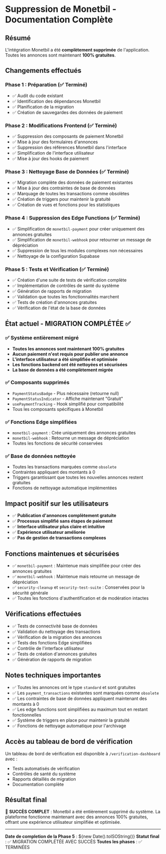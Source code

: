 
# Suppression de Monetbil - Documentation Complète

## Résumé
L'intégration Monetbil a été **complètement supprimée** de l'application. Toutes les annonces sont maintenant **100% gratuites**.

## Changements effectués

### Phase 1 : Préparation (✅ Terminé)
- ✅ Audit du code existant
- ✅ Identification des dépendances Monetbil
- ✅ Planification de la migration
- ✅ Création de sauvegardes des données de paiement

### Phase 2 : Modifications Frontend (✅ Terminé)
- ✅ Suppression des composants de paiement Monetbil
- ✅ Mise à jour des formulaires d'annonces
- ✅ Suppression des références Monetbil dans l'interface
- ✅ Simplification de l'interface utilisateur
- ✅ Mise à jour des hooks de paiement

### Phase 3 : Nettoyage Base de Données (✅ Terminé)
- ✅ Migration complète des données de paiement existantes
- ✅ Mise à jour des contraintes de base de données
- ✅ Marquage de toutes les transactions comme obsolètes
- ✅ Création de triggers pour maintenir la gratuité
- ✅ Création de vues et fonctions pour les statistiques

### Phase 4 : Suppression des Edge Functions (✅ Terminé)
- ✅ Simplification de `monetbil-payment` pour créer uniquement des annonces gratuites
- ✅ Simplification de `monetbil-webhook` pour retourner un message de dépréciation
- ✅ Suppression de tous les modules complexes non nécessaires
- ✅ Nettoyage de la configuration Supabase

### Phase 5 : Tests et Vérification (✅ Terminé)
- ✅ Création d'une suite de tests de vérification complète
- ✅ Implémentation de contrôles de santé du système
- ✅ Génération de rapports de migration
- ✅ Validation que toutes les fonctionnalités marchent
- ✅ Tests de création d'annonces gratuites
- ✅ Vérification de l'état de la base de données

## État actuel - MIGRATION COMPLÉTÉE ✅

### ✅ Système entièrement migré
- **Toutes les annonces sont maintenant 100% gratuites**
- **Aucun paiement n'est requis pour publier une annonce**
- **L'interface utilisateur a été simplifiée et optimisée**
- **Les fonctions backend ont été nettoyées et sécurisées**
- **La base de données a été complètement migrée**

### ✅ Composants supprimés
- `PaymentStatusBadge` - Plus nécessaire (retourne null)
- `PaymentStatusIndicator` - Affiche maintenant "Gratuit"
- `usePaymentTracking` - Hook simplifié pour compatibilité
- Tous les composants spécifiques à Monetbil

### ✅ Fonctions Edge simplifiées
- `monetbil-payment` : Crée uniquement des annonces gratuites
- `monetbil-webhook` : Retourne un message de dépréciation
- Toutes les fonctions de sécurité conservées

### ✅ Base de données nettoyée
- Toutes les transactions marquées comme `obsolete`
- Contraintes appliquant des montants à 0
- Triggers garantissant que toutes les nouvelles annonces restent gratuites
- Fonctions de nettoyage automatique implémentées

## Impact positif sur les utilisateurs
- ✅ **Publication d'annonces complètement gratuite**
- ✅ **Processus simplifié sans étapes de paiement**
- ✅ **Interface utilisateur plus claire et intuitive**
- ✅ **Expérience utilisateur améliorée**
- ✅ **Pas de gestion de transactions complexes**

## Fonctions maintenues et sécurisées
- ✅ `monetbil-payment` : Maintenue mais simplifiée pour créer des annonces gratuites
- ✅ `monetbil-webhook` : Maintenue mais retourne un message de dépréciation
- ✅ `security-cleanup` et `security-test-suite` : Conservées pour la sécurité générale
- ✅ Toutes les fonctions d'authentification et de modération intactes

## Vérifications effectuées
- ✅ Tests de connectivité base de données
- ✅ Validation du nettoyage des transactions
- ✅ Vérification de la migration des annonces
- ✅ Tests des fonctions Edge simplifiées
- ✅ Contrôle de l'interface utilisateur
- ✅ Tests de création d'annonces gratuites
- ✅ Génération de rapports de migration

## Notes techniques importantes
- ✅ Toutes les annonces ont le type `standard` et sont gratuites
- ✅ Les `payment_transactions` existantes sont marquées comme `obsolete`
- ✅ Les contraintes de base de données appliquent maintenant des montants à 0
- ✅ Les edge functions sont simplifiées au maximum tout en restant fonctionnelles
- ✅ Système de triggers en place pour maintenir la gratuité
- ✅ Fonctions de nettoyage automatique pour l'archivage

## Accès au tableau de bord de vérification
Un tableau de bord de vérification est disponible à `/verification-dashboard` avec :
- Tests automatisés de vérification
- Contrôles de santé du système
- Rapports détaillés de migration
- Documentation complète

## Résultat final
🎉 **SUCCÈS COMPLET** : Monetbil a été entièrement supprimé du système. 
La plateforme fonctionne maintenant avec des annonces 100% gratuites, 
offrant une expérience utilisateur simplifiée et optimisée.

---

**Date de completion de la Phase 5** : ${new Date().toISOString()}
**Statut final** : ✅ MIGRATION COMPLÉTÉE AVEC SUCCÈS
**Toutes les phases** : ✅ TERMINÉES

